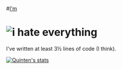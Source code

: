 #[I'm](https://www.quinten0508.com)

<h1>
<img scr="./i-hate-everything.svg" alt="i hate everything">
</h1>
I've written at least 3½ lines of code (I think).


[![Quinten's stats](https://github-readme-stats.vercel.app/api?username=quinten0508&show_icons=true&theme=radical)](https://github.com/quinten0508)


<a rel="me" href="https://c.im/@Quinten">​</a>
